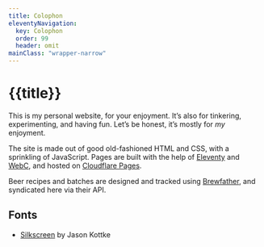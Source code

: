 ```yaml
---
title: Colophon
eleventyNavigation:
  key: Colophon
  order: 99
  header: omit
mainClass: "wrapper-narrow"
---
```


# {{title}}

This is my personal website, for your enjoyment. It’s also for tinkering, experimenting, and having fun. Let’s be honest, it’s mostly for _my_ enjoyment.

The site is made out of good old-fashioned HTML and CSS, with a sprinkling of JavaScript. Pages are built with the help of [Eleventy](https://www.11ty.dev/) and [WebC](https://github.com/11ty/webc), and hosted on [Cloudflare Pages](https://pages.cloudflare.com/).

Beer recipes and batches are designed and tracked using [Brewfather](https://brewfather.app/), and syndicated here via their API.

## Fonts

- [Silkscreen](https://kottke.org/plus/type/silkscreen/) by Jason Kottke
